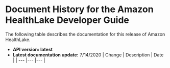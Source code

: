 # Document History for the Amazon HealthLake Developer Guide<a name="doc-history"></a>

The following table describes the documentation for this release of Amazon HealthLake\.
+ **API version: latest**
+ **Latest documentation update:** 7/14/2020
| Change | Description | Date | 
| --- |--- |--- |